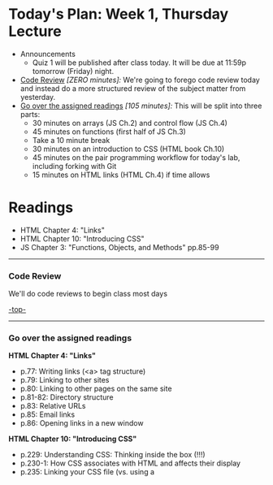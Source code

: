 <a id="top"></a>
# Today's Plan: Week 1, Thursday Lecture

- Announcements
  - Quiz 1 will be published after class today. It will be due at 11:59p tomorrow (Friday) night.
- [Code Review](#codereview) *[ZERO minutes]:* We're going to forego code review today and instead do a more structured review of the subject matter from yesterday.
- [Go over the assigned readings](#readings) *[105 minutes]:* This will be split into three parts:
  - 30 minutes on arrays (JS Ch.2) and control flow (JS Ch.4)
  - 45 minutes on functions (first half of JS Ch.3)
  - Take a 10 minute break
  - 30 minutes on an introduction to CSS (HTML book Ch.10)
  - 45 minutes on the pair programming workflow for today's lab, including forking with Git
  - 15 minutes on HTML links (HTML Ch.4) if time allows

# Readings

- HTML Chapter 4: "Links"
- HTML Chapter 10: "Introducing CSS"
- JS Chapter 3: "Functions, Objects, and Methods" pp.85-99

---

<a id="codereview"></a>
### Code Review

We'll do code reviews to begin class most days

[-top-](#top)

---

<a id="readings"></a>
### Go over the assigned readings

**HTML Chapter 4: "Links"**

- p.77: Writing links (\<a\> tag structure)
- p.79: Linking to other sites
- p.80: Linking to other pages on the same site
- p.81-82: Directory structure
- p.83: Relative URLs
- p.85: Email links
- p.86: Opening links in a new window

**HTML Chapter 10: "Introducing CSS"**

- p.229: Understanding CSS: Thinking inside the box (!!!)
- p.230-1: How CSS associates with HTML and affects their display
- p.235: Linking your CSS file (vs. using a <style> tag)
- pp.237-8: CSS selectors (with VERY handy reference chart)
- p.239: How CSS rules cascade
- p.240: Inheritance
- p.242: Browser quirks

**JS Chapter 3: "Functions, Objects, and Methods" (pp.85-99)**

- p.88: What is a function?
- p.90: Declaring a function
- p.91: Calling a function
- p.92: Declaring functions that need information (parameters)
- p.93: Calling functions that need information (arguments)
- p.94: Getting a single value out of a function
- p.95: Getting multiple values out of a function
- p.96: Anonymous functions & function expressions
- p.97: IIFEs
- p.98: Variable scope

[-top-](#top)
